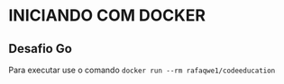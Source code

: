 # INICIANDO COM DOCKER
## Desafio Go

Para executar use o comando `docker run --rm rafaqwe1/codeeducation`
